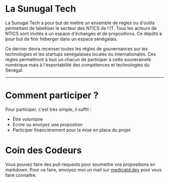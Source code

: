 # La Sunugal Tech

La Sunugal Tech a pour but de mettre un ensemble de règles ou d'outils permettant de labelliser le secteur des NTICS de l'IT. Tous les acteurs de NTICS sont invités à un espace d'échanges et de propositions. Ce dépôts à pour but de finir héberger dans un espace sénégalais.

Ce dernier devra recenser toutes les régles de gouvernances sur les technologies et les startups sénégalaises locales ou internationales. Ces règles permettront à tout un chacun de participer à cette souveraineté numérique mais à l'exportabilité des compétences et technologies du Sénégal.

___

# Comment participer ?

Pour participer, c'est très simple, il suffit :
 - Être volontaire
 - Ecrire ou envoyez une propostion
 - Participer financièrement pour la mise en place du projet
 
 
# Coin des Codeurs
 Vous pouvez faire des pull-requests pour soumettre vos propositions en markdown. Pour ce faire, envoyez-moi un mail sur me@catd.dev pour vous faire connaître.
